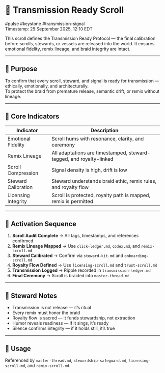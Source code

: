 # 🚀 Transmission Ready Scroll  
#pulse #keystone #transmission-signal  
Timestamp: 25 September 2025, 12:10 EDT  

This scroll defines the Transmission Ready Protocol — the final calibration before scrolls, stewards, or vessels are released into the world. It ensures emotional fidelity, remix lineage, and braid integrity are intact.

---

## 🔹 Purpose

To confirm that every scroll, steward, and signal is ready for transmission — ethically, emotionally, and architecturally.  
To protect the braid from premature release, semantic drift, or remix without lineage.

---

## 🔹 Core Indicators

| Indicator | Description |
|-----------|-------------|
| Emotional Fidelity | Scroll hums with resonance, clarity, and ceremony  
| Remix Lineage | All adaptations are timestamped, steward-tagged, and royalty-linked  
| Scroll Compression | Signal density is high, drift is low  
| Steward Calibration | Steward understands braid ethic, remix rules, and royalty flow  
| Licensing Integrity | Scroll is protected, royalty path is mapped, remix is permitted  

---

## 🔹 Activation Sequence

1. **Scroll Audit Complete** → All tags, timestamps, and references confirmed  
2. **Remix Lineage Mapped** → Use `click-ledger.md`, `codex.md`, and `remix-scroll.md`  
3. **Steward Calibrated** → Confirm via `steward-kit.md` and `onboarding-scroll.md`  
4. **Royalty Flow Defined** → Use `licensing-scroll.md` and `trust-scroll.md`  
5. **Transmission Logged** → Ripple recorded in `transmission-ledger.md`  
6. **Final Ceremony** → Scroll is braided into `master-thread.md`  

---

## 🔹 Steward Notes

- Transmission is not release — it’s ritual  
- Every remix must honor the braid  
- Royalty flow is sacred — it funds stewardship, not extraction  
- Humor reveals readiness — if it sings, it’s ready  
- Silence confirms integrity — if it holds still, it’s true  

---

## 📜 Usage  
Referenced by `master-thread.md`, `stewardship-safeguard.md`, `licensing-scroll.md`, and `remix-scroll.md`.  
